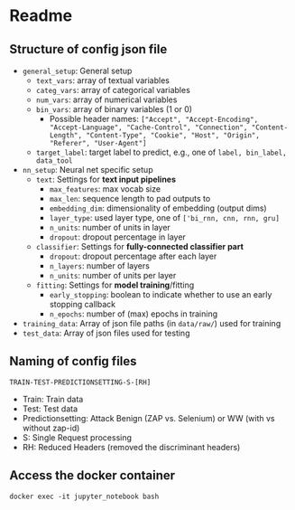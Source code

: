 
# Readme

## Structure of config json file

* `general_setup`: General setup
  * `text_vars`: array of textual variables
  * `categ_vars`: array of categorical variables
  * `num_vars`: array of numerical variables
  * `bin_vars`: array of binary variables (1 or 0)
    * Possible header names: `["Accept", "Accept-Encoding", "Accept-Language", "Cache-Control", "Connection", "Content-Length", "Content-Type", "Cookie", "Host", "Origin", "Referer", "User-Agent"]`
  * `target_label`: target label to predict, e.g., one of `label, bin_label, data_tool`
* `nn_setup`: Neural net specific setup
  * `text`: Settings for **text input pipelines**
    * `max_features`: max vocab size
    * `max_len`: sequence length to pad outputs to
    * `embedding_dim`: dimensionality of embedding (output dims)
    * `layer_type`: used layer type, one of `['bi_rnn, cnn, rnn, gru]`
    * `n_units`: number of units in layer
    * `dropout`: dropout percentage in layer
  * `classifier`: Settings for **fully-connected classifier part**
    * `dropout`: dropout percentage after each layer
    * `n_layers`: number of layers
    * `n_units`: number of units per layer
  * `fitting`: Settings for **model training**/fitting
    * `early_stopping`: boolean to indicate whether to use an early stopping callback
    * `n_epochs`: number of (max) epochs in training
* `training_data`: Array of json file paths (in `data/raw/`) used for training
* `test_data`: Array of json files used for testing 

## Naming of config files
```
TRAIN-TEST-PREDICTIONSETTING-S-[RH]
```
* Train: Train data
* Test: Test data
* Predictionsetting: Attack Benign (ZAP vs. Selenium) or WW (with vs without zap-id)
* S: Single Request processing
* RH: Reduced Headers (removed the discriminant headers)

## Access the docker container

```
docker exec -it jupyter_notebook bash
```